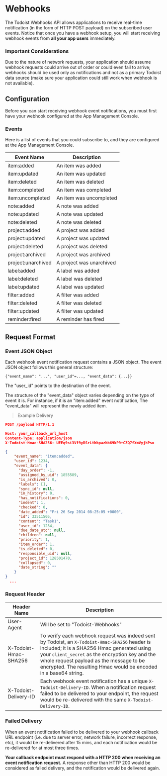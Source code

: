 # Webhooks

The Todoist Webhooks API allows applications to receive real-time notification (in the form of HTTP POST payload) on the subscribed user events.
Notice that once you have a webhook setup, you will start receiving webhook events from __all your app users__ immediately.


### Important Considerations
Due to the nature of network requests, your application should assume webhook requests could arrive out of order or could even fail to arrive; webhooks should be used only as notifications and not as a primary Todoist data source (make sure your application could still work when webhook is not available).


## Configuration

Before you can start receiving webhook event notifications, you must first have your webhook configured at the App Management Console.


### Events

Here is a list of events that you could subscribe to, and they are configured at the App Management Console.


Event Name | Description
-------- | -----------
item:added | An item was added
item:updated | An item was updated
item:deleted | An item was deleted
item:completed | An item was completed
item:uncompleted | An item was uncompleted
note:added | A note was added
note:updated | A note was updated
note:deleted | A note was deleted
project:added | A project was added
project:updated | A project was updated
project:deleted | A project was deleted
project:archived |  A project was archived
project:unarchived | A project was unarchived
label:added | A label was added
label:deleted | A label was deleted
label:updated | A label was updated
filter:added | A filter was added
filter:deleted | A filter was deleted
filter:updated | A filter was updated
reminder:fired | A reminder has fired



## Request Format


### Event JSON Object

Each webhook event notification request contains a JSON object. The event JSON object follows this general structure:

`{"event_name": "...", "user_id"=..., "event_data": {...}}`

The "user_id" points to the destination of the event.

The structure of the "event_data" object varies depending on the type of event it is. For instance, if it is an "item:added" event notification,
The "event_data" will represent the newly added item.




> Example Delivery

```json
POST /payload HTTP/1.1

Host: your_callback_url_host
Content-Type: application/json
X-Todoist-Hmac-SHA256: UEEq9si3Vf9yRSrLthbpazbb69kP9+CZQ7fXmVyjhPs=

{
    "event_name": "item:added",
    "user_id": 1234,
    "event_data": {
      "day_order": -1,
      "assigned_by_uid": 1855589,
      "is_archived": 0,
      "labels": [],
      "sync_id": null,
      "in_history": 0,
      "has_notifications": 0,
      "indent": 1,
      "checked": 0,
      "date_added": "Fri 26 Sep 2014 08:25:05 +0000",
      "id": 33511505,
      "content": "Task1",
      "user_id": 1234,
      "due_date_utc": null,
      "children": null,
      "priority": 1,
      "item_order": 1,
      "is_deleted": 0,
      "responsible_uid": null,
      "project_id": 128501470,
      "collapsed": 0,
      "date_string": ""
    }
}
  ...
```

### Request Header


Header Name | Description
-------- | -----------
User-Agent | Will be set to "Todoist-Webhooks"
X-Todoist-Hmac-SHA256 | To verify each webhook request was indeed sent by Todoist, an `X-Todoist-Hmac-SHA256` header is included; it is a SHA256 Hmac generated using your `client_secret` as the encryption key and the whole request payload as the message to be encrypted. The resulting Hmac would be encoded in a base64 string.
X-Todoist-Delivery-ID | Each webhook event notification has a unique `X-Todoist-Delivery-ID`. When a notification request failed to be delivered to your endpoint, the request would be re-delivered with the same `X-Todoist-Delivery-ID`.



### Failed Delivery
When an event notification failed to be delivered to your webhook callback URL endpoint (i.e. due to server error, network failure, incorrect response, etc),
it would be re-delivered after 15 mins, and each notification would be re-delivered for at most three times.

__Your callback endpoint must respond with a HTTP 200 when receiving an event notification request.__ A response other than HTTP 200 would be considered as failed delivery, and the notification would be delivered again.
